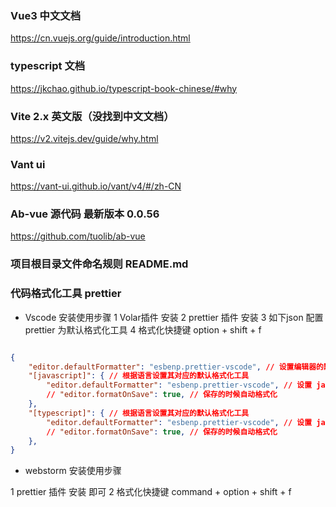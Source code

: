 ### Vue3 中文文档
https://cn.vuejs.org/guide/introduction.html

### typescript 文档
https://jkchao.github.io/typescript-book-chinese/#why

### Vite 2.x 英文版（没找到中文文档）
https://v2.vitejs.dev/guide/why.html

### Vant ui 
https://vant-ui.github.io/vant/v4/#/zh-CN

### Ab-vue 源代码 最新版本 0.0.56 
https://github.com/tuolib/ab-vue

### 项目根目录文件命名规则 README.md


### 代码格式化工具 prettier

- Vscode 安装使用步骤
1 Volar插件 安装
2 prettier 插件 安装
3 如下json 配置 prettier 为默认格式化工具
4 格式化快捷键 option + shift + f

```json

{
    "editor.defaultFormatter": "esbenp.prettier-vscode", // 设置编辑器的默认格式化工具为 prettier
    "[javascript]": { // 根据语言设置其对应的默认格式化工具
        "editor.defaultFormatter": "esbenp.prettier-vscode", // 设置 javascript 的默认格式化工具为 prettier
        // "editor.formatOnSave": true, // 保存的时候自动格式化
    },
    "[typescript]": { // 根据语言设置其对应的默认格式化工具
        "editor.defaultFormatter": "esbenp.prettier-vscode", // 设置 javascript 的默认格式化工具为 prettier
        // "editor.formatOnSave": true, // 保存的时候自动格式化
    },
}
```


- webstorm 安装使用步骤

1 prettier 插件 安装 即可
2 格式化快捷键 command + option + shift + f